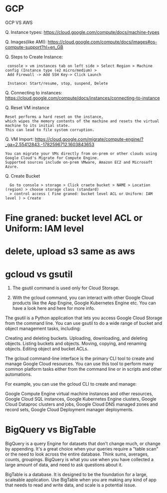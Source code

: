 # GCP
GCP VS AWS

Q. Instance types:
   https://cloud.google.com/compute/docs/machine-types
   
   
Q. Images(like AMI):
   https://cloud.google.com/compute/docs/images#os-compute-support?hl=en_GB
   
   
Q. Steps to Create Instance:
   
     console > vm instances tab on left side > Select Region > Machine config (Instance type (e2 micro/medium) >
     Add Firewall -> Add SSH Key-> Click Launch
     
     Instance: Start/resume, stop, suspend, Delete

   
Q. Connecting to instances:
   https://cloud.google.com/compute/docs/instances/connecting-to-instance
   
Q. Reset VM instance

    Reset performs a hard reset on the instance, 
    which wipes the memory contents of the machine and resets the virtual machine to its initial state. 
    This can lead to file system corruption.
    
Q. VM Import: https://cloud.google.com/migrate/compute-engine/?_ga=2.55412843.-1782596712.1603843653

    You can migrate your VMs directly from on-prem or other clouds using Google Cloud's Migrate for Compute Engine. 
    Supported sources include on-prem VMware, Amazon EC2 and Microsoft Azure.
    
Q. Create Bucket
 
      Go to console > storage > Click craete bucket > NAME > Location (region) > choose storage class (standard)
      > control access ( Fine graned: bucket level ACL or Uniform: IAM level ) > Create
      
# Fine graned: bucket level ACL or Uniform: IAM level
# delete, upload s3 same as aws

# gcloud vs gsutil

1. The gsutil command is used only for Cloud Storage.

2. With the gcloud command, you can interact with other Google Cloud products like the App Engine, Google Kubernetes Engine etc. You can have a look here and here for more info.

The gsutil is a Python application that lets you access Google Cloud Storage from the command line. You can use gsutil to do a wide range of bucket and object management tasks, including:

Creating and deleting buckets. Uploading, downloading, and deleting objects. Listing buckets and objects. Moving, copying, and renaming objects. Editing object and bucket ACLs.

The gcloud command-line interface is the primary CLI tool to create and manage Google Cloud resources. You can use this tool to perform many common platform tasks either from the command line or in scripts and other automations.

For example, you can use the gcloud CLI to create and manage:

Google Compute Engine virtual machine instances and other resources, Google Cloud SQL instances, Google Kubernetes Engine clusters, Google Cloud Dataproc clusters and jobs, Google Cloud DNS managed zones and record sets, Google Cloud Deployment manager deployments.


# BigQuery vs BigTable

BigQuery is a query Engine for datasets that don't change much, or change by appending. It's a great choice when your queries require a "table scan" or the need to look across the entire database. Think sums, averages, counts, groupings. BigQuery is what you use when you have collected a large amount of data, and need to ask questions about it.

BigTable is a database. It is designed to be the foundation for a large, scaleable application. Use BigTable when you are making any kind of app that needs to read and write data, and scale is a potential issue.

